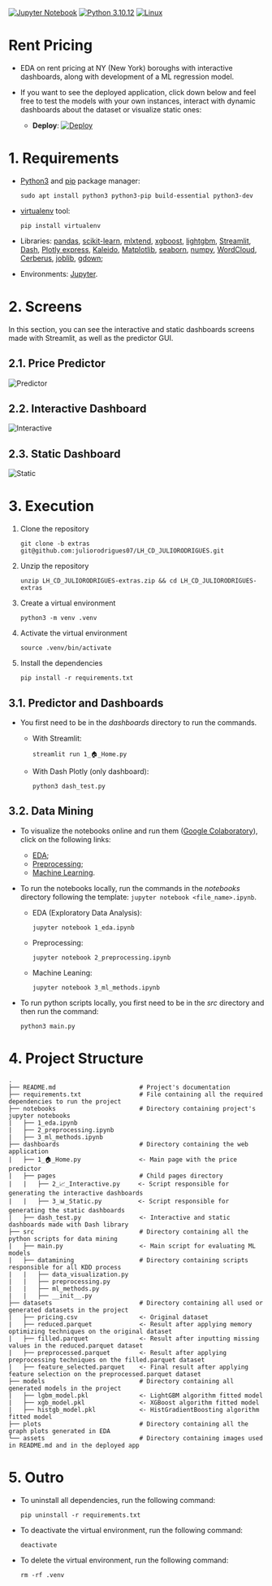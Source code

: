 [![Jupyter Notebook](https://img.shields.io/badge/jupyter-%23FA0F00.svg?style=for-the-badge&logo=jupyter&logoColor=ffffff)](https://jupyter.org/)
[![Python 3.10.12](https://img.shields.io/badge/Python-3776AB?style=for-the-badge&logo=python&logoColor=white)](https://www.python.org/downloads/release/python-3106/)
[![Linux](https://img.shields.io/badge/Linux-FCC624?style=for-the-badge&logo=linux&logoColor=black)](https://www.linux.org/)
# Rent Pricing

- EDA on rent pricing at NY (New York) boroughs with interactive dashboards, along with development of a ML regression model.

- If you want to see the deployed application, click down below and feel free to test the models with your own instances, interact with dynamic dashboards about the dataset or visualize static ones:

     - **Deploy**: [![Deploy](https://img.shields.io/website-up-down-green-red/http/monip.org.svg)](https://rent-pricing.streamlit.app/)
 
# 1. Requirements

- [Python3](https://python.org) and [pip](https://pip.pypa.io/en/stable/installation/) package manager:

      sudo apt install python3 python3-pip build-essential python3-dev
 
- [virtualenv](https://virtualenv.pypa.io/en/latest/) tool:

      pip install virtualenv

- Libraries: [pandas](https://pandas.pydata.org/), [scikit-learn](https://scikit-learn.org/stable/index.html), [mlxtend](https://rasbt.github.io/mlxtend/), [xgboost](https://xgboost.readthedocs.io/en/stable/), [lightgbm](https://lightgbm.readthedocs.io/en/stable/), [Streamlit](https://streamlit.io/), [Dash](https://dash.plotly.com/), [Plotly express](https://plotly.com/python/plotly-express/), [Kaleido](https://github.com/plotly/Kaleido), [Matplotlib](https://matplotlib.org/), [seaborn](https://seaborn.pydata.org/), [numpy](https://numpy.org/), [WordCloud](https://amueller.github.io/word_cloud/), [Cerberus](https://docs.python-cerberus.org/), [joblib](https://joblib.readthedocs.io/en/latest/index.html), [gdown](https://pypi.org/project/gdown/);

- Environments: [Jupyter](https://jupyter.org/).

# 2. Screens

In this section, you can see the interactive and static dashboards screens made with Streamlit, as well as the predictor GUI.

## 2.1. Price Predictor
![Predictor](/assets/predictor.png)

## 2.2. Interactive Dashboard
![Interactive](/assets/interactive.png)

## 2.3. Static Dashboard
![Static](/assets/static.png)
  
# 3. Execution

1. Clone the repository

       git clone -b extras git@github.com:juliorodrigues07/LH_CD_JULIORODRIGUES.git

2. Unzip the repository

       unzip LH_CD_JULIORODRIGUES-extras.zip && cd LH_CD_JULIORODRIGUES-extras

2. Create a virtual environment

       python3 -m venv .venv

3. Activate the virtual environment

       source .venv/bin/activate

4. Install the dependencies

       pip install -r requirements.txt

## 3.1. Predictor and Dashboards

- You first need to be in the _dashboards_ directory to run the commands.

     - With Streamlit:
     
           streamlit run 1_🏠_Home.py
     
     - With Dash Plotly (only dashboard):
     
           python3 dash_test.py

## 3.2. Data Mining

- To visualize the notebooks online and run them ([Google Colaboratory](https://colab.research.google.com/)), click on the following links:
    -  [EDA](https://colab.research.google.com/github/juliorodrigues07/LH_CD_JULIORODRIGUES/blob/extras/notebooks/1_eda.ipynb);
    -  [Preprocessing](https://colab.research.google.com/github/juliorodrigues07/LH_CD_JULIORODRIGUES/blob/extras/notebooks/2_preprocessing.ipynb);
    -  [Machine Learning](https://colab.research.google.com/github/juliorodrigues07/LH_CD_JULIORODRIGUES/blob/extras/notebooks/3_ml_methods.ipynb).

- To run the notebooks locally, run the commands in the _notebooks_ directory following the template: `jupyter notebook <file_name>.ipynb`.
  
    - EDA (Exploratory Data Analysis):

          jupyter notebook 1_eda.ipynb

    - Preprocessing:

          jupyter notebook 2_preprocessing.ipynb

    - Machine Leaning:

          jupyter notebook 3_ml_methods.ipynb

- To run python scripts locally, you first need to be in the _src_ directory and then run the command:

      python3 main.py

# 4. Project Structure

    .
    ├── README.md                       # Project's documentation
    ├── requirements.txt                # File containing all the required dependencies to run the project
    ├── notebooks                       # Directory containing project's jupyter notebooks
    |   ├── 1_eda.ipynb
    |   ├── 2_preprocessing.ipynb
    |   ├── 3_ml_methods.ipynb
    ├── dashboards                      # Directory containing the web application
    |   ├── 1_🏠_Home.py                <- Main page with the price predictor
    |   ├── pages                       # Child pages directory
    |   |   ├── 2_📈_Interactive.py     <- Script responsible for generating the interactive dashboards
    |   |   ├── 3_📊_Static.py          <- Script responsible for generating the static dashboards
    |   ├── dash_test.py                <- Interactive and static dashboards made with Dash library
    ├── src                             # Directory containing all the python scripts for data mining
    |   ├── main.py                     <- Main script for evaluating ML models
    |   ├── datamining                  # Directory containing scripts responsible for all KDD process
    |   |   ├── data_visualization.py
    |   |   ├── preprocessing.py
    |   |   ├── ml_methods.py
    |   |   ├── __init__.py
    ├── datasets                        # Directory containing all used or generated datasets in the project
    |   ├── pricing.csv                 <- Original dataset
    |   ├── reduced.parquet             <- Result after applying memory optimizing techniques on the original dataset
    |   ├── filled.parquet              <- Result after inputting missing values in the reduced.parquet dataset
    |   ├── preprocessed.parquet        <- Result after applying preprocessing techniques on the filled.parquet dataset
    |   ├── feature_selected.parquet    <- Final result after applying feature selection on the preprocessed.parquet dataset
    ├── models                          # Directory containing all generated models in the project
    |   ├── lgbm_model.pkl              <- LightGBM algorithm fitted model
    |   ├── xgb_model.pkl               <- XGBoost algorithm fitted model
    |   ├── histgb_model.pkl            <- HistGradientBoosting algorithm fitted model
    ├── plots                           # Directory containing all the graph plots generated in EDA
    └── assets                          # Directory containing images used in README.md and in the deployed app


# 5. Outro

- To uninstall all dependencies, run the following command:

      pip uninstall -r requirements.txt

- To deactivate the virtual environment, run the following command:

      deactivate

- To delete the virtual environment, run the following command:

      rm -rf .venv
